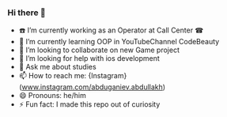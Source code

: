 ### Hi there 👋


- ☎️ I’m currently working as an Operator at Call Center ☎
- 🌱 I’m currently learning OOP in YouTubeChannel CodeBeauty
- 👯 I’m looking to collaborate on new Game project
- 🤔 I’m looking for help with ios development
- 💬 Ask me about studies
- 📫 How to reach me: {Instagram}(www.instagram.com/abduganiev.abdullakh)
- 😄 Pronouns: he/him
- ⚡ Fun fact: I made this repo out of curiosity 

